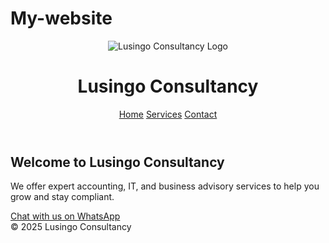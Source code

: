 # My-website
<!DOCTYPE html>
<html lang="en">
<head>
  <meta charset="UTF-8">
  <title>Lusingo Consultancy - Home</title>
  <link rel="stylesheet" href="style.css">
  <style>
    .moving-text {
      position: relative;
      animation: moveUp 10s linear infinite;
    }

    @keyframes moveUp {
      0% { top: 0; }
      100% { top: -20px; }
    }
  </style>
</head>
<body>
  <header>
    <img src="logo.png" alt="Lusingo Consultancy Logo" class="logo">
    <h1 class="moving-text">Lusingo Consultancy</h1>
    <nav>
      <a href="index.html">Home</a>
      <a href="services.html">Services</a>
      <a href="contact.html">Contact</a>
    </nav>
  </header>

  <main>
    <h2>Welcome to Lusingo Consultancy</h2>
    <p>We offer expert accounting, IT, and business advisory services to help you grow and stay compliant.</p>
    <a class="whatsapp-button" href="https://wa.me/255759844716" target="_blank">Chat with us on WhatsApp</a>
  </main>

  <footer>
    &copy; 2025 Lusingo Consultancy
  </footer>
</body>
</html>
